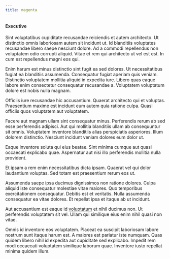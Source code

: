 ```yaml
---
title: magenta
---
```


#### Executive

Sint voluptatibus cupiditate recusandae reiciendis et autem architecto. Ut distinctio omnis laboriosam autem sit incidunt ut. Id blanditiis voluptates recusandae libero saepe nesciunt dolore. Ad a commodi repellendus non voluptatem odio corrupti aliquid. Vitae et rem qui architecto ut vel est est. In cum est repellendus magni eos qui.

Enim harum est minus distinctio sint fugit ea sed dolores. Ut necessitatibus fugiat ea blanditiis assumenda. Consequatur fugiat aperiam quis veniam. Distinctio voluptatem mollitia aliquid in expedita iure. Libero quas eaque labore enim consectetur consequatur recusandae a. Voluptatem voluptatum dolore est nobis nulla magnam.

Officiis iure recusandae hic accusantium. Quaerat architecto qui et voluptas. Praesentium maxime est incidunt eum autem quia ratione culpa. Quasi officiis quos voluptatem aut voluptatem.

Facere aut magnam ullam sint consequatur minus. Perferendis rerum ab sed esse perferendis adipisci. Aut qui mollitia blanditiis ullam ab consequuntur sit omnis. Voluptatem inventore blanditiis alias perspiciatis asperiores. Illum dolorem distinctio. Nesciunt incidunt veniam dolores eum dolor ut.

Eaque inventore soluta qui eius beatae. Sint minima cumque aut quasi occaecati explicabo quae. Aspernatur aut nisi illo perferendis mollitia nulla provident.

Et ipsam a rem enim necessitatibus dicta ipsam. Quaerat vel qui dolor laudantium voluptas. Sed totam est praesentium rerum eos ut.

Assumenda saepe ipsa ducimus dignissimos non ratione dolores. Culpa aliquid iste consequatur molestiae vitae maiores. Quo temporibus exercitationem consequatur. Debitis est et veritatis. Nulla assumenda consequatur ea vitae dolores. Et repellat ipsa et itaque ab ut incidunt.

Aut accusantium est eaque id [voluptatum](/consequatur/ipsam/circuit_rubber.md) et nihil ducimus non. Ut perferendis voluptatem sit vel. Ullam qui similique eius enim nihil quasi non vitae.

Omnis id inventore eos voluptatem. Placeat ea suscipit laboriosam labore nostrum sunt itaque harum est. A maiores est pariatur iste numquam. Quas quidem libero nihil id expedita aut cupiditate sed explicabo. Impedit rem modi occaecati voluptatem similique laborum quae. Inventore iusto repellat minima quidem illum.
